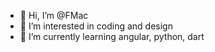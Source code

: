 - 👋 Hi, I’m @FMac
- 👀 I’m interested in coding and design
- 🌱 I’m currently learning angular, python, dart
<!---
- 💞️ I’m looking to collaborate on ...
- 📫 How to reach me ...
--->
<!---
FMac/FMac is a ✨ special ✨ repository because its `README.md` (this file) appears on your GitHub profile.
You can click the Preview link to take a look at your changes.
--->
